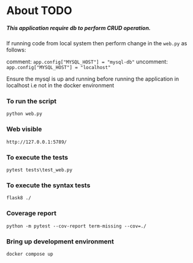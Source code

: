 # About TODO

#####  This application require db to perform CRUD operation. 

If running code from local system then perform change in the `web.py` as follows:

comment:
`app.config["MYSQL_HOST"] = "mysql-db"`
uncomment:
`app.config["MYSQL_HOST"] = "localhost"`

Ensure the mysql is up and running before running the application in localhost i.e not in the docker environment


### To run the script
```
python web.py
```

### Web visible
```
http://127.0.0.1:5789/
```

### To execute the tests
```
pytest tests\test_web.py
```

### To execute the syntax tests
```
flask8 ./
```

### Coverage report
```
python -m pytest --cov-report term-missing --cov=./
```

### Bring up development environment
```
docker compose up
```
